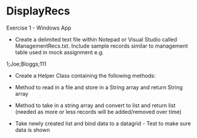 # DisplayRecs

Exercise 1 - Windows App

* Create a delimited text file within Notepad or Visual Studio called ManagementRecs.txt. Include sample records similar to management table used in mock assignment e.g.

1;Joe;Bloggs;111

* Create a Helper Class containing the following methods:

- Method to read in a file and store in a String array and return String array

- Method to take in a string array and convert to list and return list
  (needed as more or less records will be added/removed over time)

* Take newly created list and bind data to a datagrid - Test to make sure data is shown

